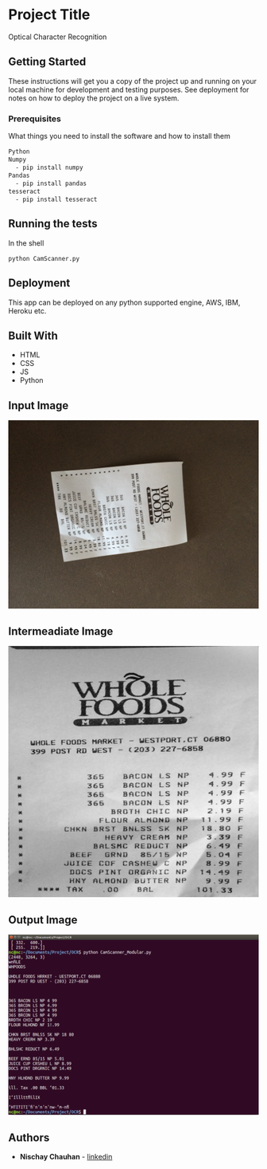# Project Title

Optical Character Recognition

## Getting Started

These instructions will get you a copy of the project up and running on your local machine for development and testing purposes. See deployment for notes on how to deploy the project on a live system.

### Prerequisites

What things you need to install the software and how to install them

```
Python
Numpy
  - pip install numpy
Pandas
  - pip install pandas
tesseract
  - pip install tesseract
```

## Running the tests

In the shell
```
python CamScanner.py
```


## Deployment

This app can be deployed on any python supported engine, AWS, IBM, Heroku etc. 

## Built With

* HTML
* CSS
* JS
* Python
## Input Image
![img1](https://github.com/NischayChauhan/OCR/blob/master/sample.jpg)
## Intermeadiate Image
![img2](https://github.com/NischayChauhan/OCR/blob/master/refined_receipt.jpg)
## Output Image
![img2](https://github.com/NischayChauhan/OCR/blob/master/Screenshot%20from%202018-07-25%2000-51-48.png)
## Authors

* **Nischay Chauhan** - [linkedin](https://www.linkedin.com/in/nischaychauhan/)
